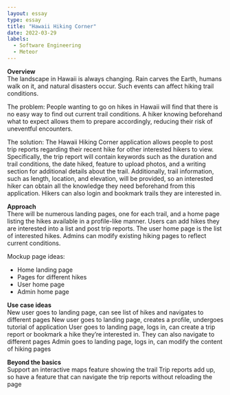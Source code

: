 ```yaml
---
layout: essay
type: essay
title: "Hawaii Hiking Corner"
date: 2022-03-29
labels:
  - Software Engineering
  - Meteor
---
```


**Overview** \
The landscape in Hawaii is always changing. Rain carves the Earth, humans walk on it, and natural disasters occur. Such events can affect hiking trail conditions.

The problem: People wanting to go on hikes in Hawaii will find that there is no easy way to find out current trail conditions. A hiker knowing beforehand what to expect allows them to prepare accordingly, reducing their risk of uneventful encounters.

The solution: The Hawaii Hiking Corner application allows people to post trip reports regarding their recent hike for other interested hikers to view. Specifically, the trip report will contain keywords such as the duration and trail conditions, the date hiked, feature to upload photos, and a writing section for additional details about the trail. Additionally, trail information, such as length, location, and elevation, will be provided, so an interested hiker can obtain all the knowledge they need beforehand from this application. Hikers can also login and bookmark trails they are interested in.

**Approach** \
There will be numerous landing pages, one for each trail, and a home page listing the hikes available in a profile-like manner. 
Users can add hikes they are interested into a list and post trip reports. The user home page is the list of interested hikes.
Admins can modify existing hiking pages to reflect current conditions.

Mockup page ideas:
- Home landing page
- Pages for different hikes
- User home page
- Admin home page

**Use case ideas** \
New user goes to landing page, can see list of hikes and navigates to different pages
New user goes to landing page, creates a profile, undergoes tutorial of application
User goes to landing page, logs in, can create a trip report or bookmark a hike they’re interested in. They can also navigate to different pages
Admin goes to landing page, logs in, can modify the content of hiking pages

**Beyond the basics** \
Support an interactive maps feature showing the trail
Trip reports add up, so have a feature that can navigate the trip reports without reloading the page
